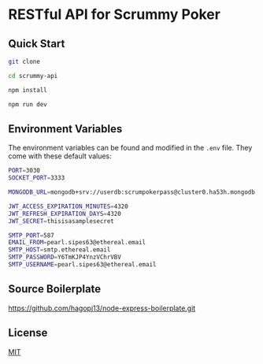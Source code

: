 # RESTful API for Scrummy Poker

## Quick Start

```bash
git clone
```

```bash
cd scrummy-api
```

```bash
npm install
```

```bash
npm run dev
```

## Environment Variables

The environment variables can be found and modified in the `.env` file. They come with these default values:

```bash
PORT=3030
SOCKET_PORT=3333

MONGODB_URL=mongodb+srv://userdb:scrumpokerpass@cluster0.ha53h.mongodb.net/myFirstDatabase?retryWrites=true&w=majority

JWT_ACCESS_EXPIRATION_MINUTES=4320
JWT_REFRESH_EXPIRATION_DAYS=4320
JWT_SECRET=thisisasamplesecret

SMTP_PORT=587
EMAIL_FROM=pearl.sipes63@ethereal.email
SMTP_HOST=smtp.ethereal.email
SMTP_PASSWORD=Y6TmKJP4YnzVChrVBV
SMTP_USERNAME=pearl.sipes63@ethereal.email
```

## Source Boilerplate
https://github.com/hagopj13/node-express-boilerplate.git

## License

[MIT](LICENSE)
